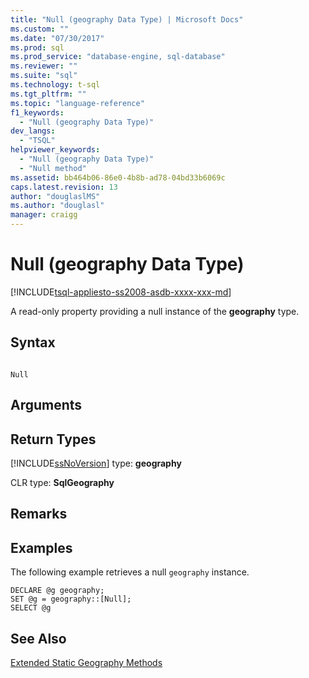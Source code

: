 ```yaml
---
title: "Null (geography Data Type) | Microsoft Docs"
ms.custom: ""
ms.date: "07/30/2017"
ms.prod: sql
ms.prod_service: "database-engine, sql-database"
ms.reviewer: ""
ms.suite: "sql"
ms.technology: t-sql
ms.tgt_pltfrm: ""
ms.topic: "language-reference"
f1_keywords: 
  - "Null (geography Data Type)"
dev_langs: 
  - "TSQL"
helpviewer_keywords: 
  - "Null (geography Data Type)"
  - "Null method"
ms.assetid: bb464b06-86e0-4b8b-ad78-04bd33b6069c
caps.latest.revision: 13
author: "douglaslMS"
ms.author: "douglasl"
manager: craigg
---
```

# Null (geography Data Type)
[!INCLUDE[tsql-appliesto-ss2008-asdb-xxxx-xxx-md](../../includes/tsql-appliesto-ss2008-asdb-xxxx-xxx-md.md)]

A read-only property providing a null instance of the **geography** type.
  
## Syntax  
  
```  
  
Null  
```  
  
## Arguments  
  
## Return Types  
 [!INCLUDE[ssNoVersion](../../includes/ssnoversion-md.md)] type: **geography**  
  
 CLR type: **SqlGeography**  
  
## Remarks  
  
## Examples  
 The following example retrieves a null `geography` instance.  
  
```  
DECLARE @g geography;   
SET @g = geography::[Null];  
SELECT @g  
```  
  
## See Also  
 [Extended Static Geography Methods](../../t-sql/spatial-geography/extended-static-geography-methods.md)  
  
  
